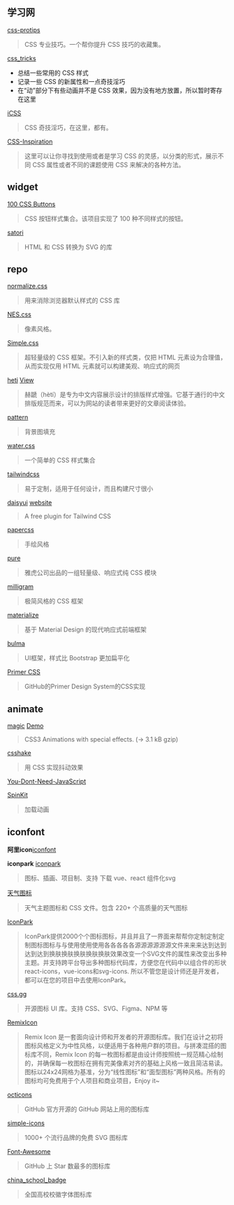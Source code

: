 ## 学习网

[css-protips](https://github.com/AllThingsSmitty/css-protips)
> CSS 专业技巧。一个帮你提升 CSS 技巧的收藏集。

[css_tricks](https://github.com/QiShaoXuan/css_tricks)
* 总结一些常用的 CSS 样式
* 记录一些 CSS 的新属性和一点奇技淫巧
* 在“动”部分下有些动画并不是 CSS 效果，因为没有地方放置，所以暂时寄存在这里

[iCSS](https://github.com/chokcoco/iCSS)
> CSS 奇技淫巧，在这里，都有。

[CSS-Inspiration](https://github.com/chokcoco/CSS-Inspiration)
> 这里可以让你寻找到使用或者是学习 CSS 的灵感，以分类的形式，展示不同 CSS 属性或者不同的课题使用 CSS 来解决的各种方法。


## widget

[100 CSS Buttons](https://github.com/ui-buttons/core)
>CSS 按钮样式集合。该项目实现了 100 种不同样式的按钮。

[satori](https://github.com/vercel/satori)
>  HTML 和 CSS 转换为 SVG 的库


## repo

[normalize.css](https://github.com/necolas/normalize.css)
> 用来消除浏览器默认样式的 CSS 库

[NES.css](https://github.com/nostalgic-css/NES.css)
> 像素风格。

[Simple.css](https://simplecss.org/)
> 超轻量级的 CSS 框架。不引入新的样式类，仅把 HTML 元素设为合理值，从而实现仅用 HTML 元素就可以构建美观、响应式的网页

[heti](https://github.com/sivan/heti) [View](https://sivan.github.io/heti/)
> 赫蹏（hètí）是专为中文内容展示设计的排版样式增强。它基于通行的中文排版规范而来，可以为网站的读者带来更好的文章阅读体验。

[pattern](https://github.com/bansal/pattern.css)
> 背景图填充

[water.css](https://github.com/kognise/water.css)
> 一个简单的 CSS 样式集合

[tailwindcss](https://github.com/tailwindlabs/tailwindcss)
> 易于定制，适用于任何设计，而且构建尺寸很小

[daisyui](https://github.com/saadeghi/daisyui) [website](https://daisyui.com/)
> A free plugin for Tailwind CSS

[papercss](https://github.com/papercss/papercss)
> 手绘风格

[pure](https://github.com/pure-css/pure)
> 雅虎公司出品的一组轻量级、响应式纯 CSS 模块

[milligram](https://github.com/milligram/milligram)
> 极简风格的 CSS 框架

[materialize](https://github.com/Dogfalo/materialize)
> 基于 Material Design 的现代响应式前端框架

[bulma](https://github.com/jgthms/bulma)
> UI框架，样式比 Bootstrap 更加扁平化

[Primer CSS](https://github.com/primer/css)
> GitHub的Primer Design System的CSS实现

## animate

[magic](https://github.com/miniMAC/magic) [Demo](https://www.minimamente.com/project/magic/)
> CSS3 Animations with special effects. (→ 3.1 kB gzip)

[csshake](https://github.com/elrumordelaluz/csshake)
> 用 CSS 实现抖动效果

[You-Dont-Need-JavaScript](https://github.com/you-dont-need/You-Dont-Need-JavaScript)

[SpinKit](https://github.com/tobiasahlin/SpinKit)
> 加载动画

## iconfont

**阿里icon**[iconfont](https://www.iconfont.cn/)

**iconpark** [iconpark](https://iconpark.oceanengine.com/home)
>图标、插画、项目制、支持 下载 vue、react 组件化svg

[天气图标](https://github.com/erikflowers/weather-icons)
>天气主题图标和 CSS 文件。包含 220+ 个高质量的天气图标

[IconPark](https://github.com/bytedance/IconPark)
> IconPark提供2000个个图标图标，并且并且了一界面来帮帮你定制定制定制图标图标与与使用使用使用各各各各各源源源源源源文件来来来达到达到达到达到换肤换肤换肤换肤换肤效果改变一个SVG文件的属性来改变出多种主题。并支持跨平台导出多种图标代码库，方便您在代码中以组合件的形状react-icons，vue-icons和svg-icons. 所以不管您是设计师还是开发者，都可以在您的项目中去使用IconPark。

[css.gg](https://github.com/astrit/css.gg)
> 开源图标 UI 库。支持 CSS、SVG、Figma、NPM 等

[RemixIcon](https://github.com/Remix-Design/RemixIcon)
> Remix Icon 是一套面向设计师和开发者的开源图标库。我们在设计之初将图标风格定义为中性风格，以便适用于各种用户群的项目。与拼凑混搭的图标库不同，Remix Icon 的每一枚图标都是由设计师按照统一规范精心绘制的，并确保每一枚图标在拥有完美像素对齐的基础上风格一致且简洁易读。图标以24x24网格为基准，分为“线性图标”和“面型图标”两种风格。所有的图标均可免费用于个人项目和商业项目，Enjoy it~

[octicons](https://github.com/primer/octicons)
> GitHub 官方开源的 GitHub 网站上用的图标库

[simple-icons](https://github.com/simple-icons/simple-icons)
> 1000+ 个流行品牌的免费 SVG 图标库

[Font-Awesome](https://github.com/FortAwesome/Font-Awesome)
> GitHub 上 Star 数最多的图标库

[china_school_badge](https://github.com/lovefc/china_school_badge)
> 全国高校校徽字体图标库